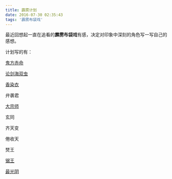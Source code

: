 ```yaml
---
title: 霹雳计划
date: 2016-07-30 02:35:43
tags: '霹雳布袋戏'
---
```


最近回想起一直在追看的**霹雳布袋戏**有感，决定对印象中深刻的角色写一写自己的感想。

<!--more-->

计划写的有：

[鬼方赤命][2]

[论剑海双虫][3]

[香染衣][1]

弁袭君

[大宗师][4]

玄同

齐天变

倦收天

燹王

[锯王][5]

[最光阴][7]

[1]:./香染衣.md
[2]:./鬼方赤命.md
[3]:./论剑海双虫.md
[4]:./大宗师.md
[5]:./锯王.md
[6]:./燹王.md
[7]:./最光阴.md

